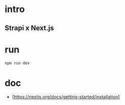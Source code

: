 # intro
## Strapi x Next.js

# run
    npm run dev

# doc
- [https://nextjs.org/docs/getting-started/installation]
